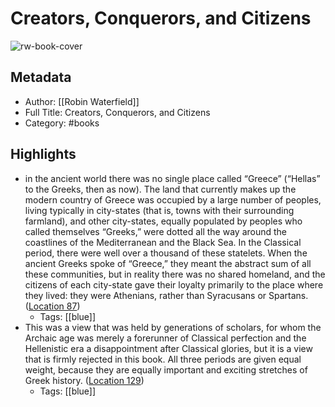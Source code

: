 # Creators, Conquerors, and Citizens

![rw-book-cover](https://m.media-amazon.com/images/I/816erVJx8yL._SY160.jpg)

## Metadata
- Author: [[Robin Waterfield]]
- Full Title: Creators, Conquerors, and Citizens
- Category: #books

## Highlights
- in the ancient world there was no single place called “Greece” (“Hellas” to the Greeks, then as now). The land that currently makes up the modern country of Greece was occupied by a large number of peoples, living typically in city-states (that is, towns with their surrounding farmland), and other city-states, equally populated by peoples who called themselves “Greeks,” were dotted all the way around the coastlines of the Mediterranean and the Black Sea. In the Classical period, there were well over a thousand of these statelets. When the ancient Greeks spoke of “Greece,” they meant the abstract sum of all these communities, but in reality there was no shared homeland, and the citizens of each city-state gave their loyalty primarily to the place where they lived: they were Athenians, rather than Syracusans or Spartans. ([Location 87](https://readwise.io/to_kindle?action=open&asin=B0787X7PRL&location=87))
    - Tags: [[blue]] 
- This was a view that was held by generations of scholars, for whom the Archaic age was merely a forerunner of Classical perfection and the Hellenistic era a disappointment after Classical glories, but it is a view that is firmly rejected in this book. All three periods are given equal weight, because they are equally important and exciting stretches of Greek history. ([Location 129](https://readwise.io/to_kindle?action=open&asin=B0787X7PRL&location=129))
    - Tags: [[blue]] 
